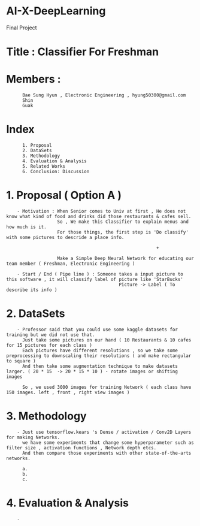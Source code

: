 # AI-X-DeepLearning
Final Project


# Title : Classifier For Freshman 

# Members :
          Bae Sung Hyun , Electronic Engineering , hyung50300@gmail.com
          Shin
          Guak

# Index
          1. Proposal
          2. DataSets
          3. Methodology
          4. Evaluation & Analysis
          5. Related Works
          6. Conclusion: Discussion
          

          
#  1. Proposal ( Option A )
        - Motivation : When Senior comes to Univ at first , He does not know what kind of food and drinks did those restaurants & cafes sell.
                       So , We make this Classifier to explain menus and how much is it.
                       For those things, the first step is 'Do classify' with some pictures to descride a place info.
                                                            
                                                            +
                                                            
                       Make a Simple Deep Neural Network for educating our team member ( Freshman, Electronic Engineering )
                       
        - Start / End ( Pipe line ) : Someone takes a input picture to this software , it will classify label of picture like 'StarBucks'
                                              Picture -> Label ( To describe its info )
           
           
#  2. DataSets
        - Professor said that you could use some kaggle datasets for training but we did not use that.
          Just take some pictures on our hand ( 10 Restaurants & 10 cafes for 15 pictures for each class )
          Each pictures have different resolutions , so we take some preprocessing to downscaling their resolutions ( and make rectangular to square )
          And then take some augmentation technique to make datasets larger. ( 20 * 15  -> 20 * 15 * 10 ) - rotate images or shifting images
          
          So , we used 3000 images for training Network ( each class have 150 images. left , front , right view images ) 
          
#  3. Methodology
        - Just use tensorflow.kears 's Dense / activation / Conv2D Layers for making Networks.
          we have some experiments that change some hyperparameter such as filter size , activation functions , Network depth etcs.
          And then compare those experiments with other state-of-the-arts networks.
          
          a. 
          b. 
          c. 
          
          
#  4. Evaluation & Analysis
        - 
          
